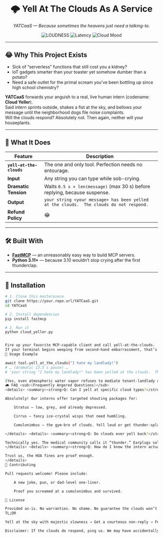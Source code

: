<!--
 _____         _ _          _    _           _     _                       _             
|_   _|       | | |        | |  | |         | |   | |                     | |            
  | | ___  ___| | | ___    | |  | |_ __   __| |___| |__   ___   ___  _ __ | |_ ___  _ __ 
  | |/ _ \/ __| | |/ _ \   | |  | | '_ \ / _` / __| '_ \ / _ \ / _ \| '_ \| __/ _ \| '__|
  | |  __/ (__| | | (_) |  | |__| | | | | (_| \__ \ | | | (_) | (_) | |_) | || (_) | |   
  \_/\___|\___|_|_|\___/    \____/|_| |_|\__,_|___/_| |_|\___/ \___/| .__/ \__\___/|_|   
                                                                    | |                  
                                                                    |_|                  
-->
<h1 align="center">🌩️ Yell At The Clouds As A Service</h1>
<p align="center"><em>YATCaaS — Because sometimes the heavens just need a talking-to.</em></p>

<div align="center">
  <img alt="LOUDNESS" src="https://img.shields.io/badge/loudness-11/10-ff69b4?style=for-the-badge">
  <img alt="Latency"  src="https://img.shields.io/badge/dramatic%20pause-up%20to%2030s-blue?style=for-the-badge">
  <img alt="Cloud Mood" src="https://img.shields.io/badge/cloud%20mood-🙄%20unimpressed-lightgrey?style=for-the-badge">
</div>

---

## 😂 Why This Project Exists

* Sick of “serverless” functions that still cost you a kidney?  
* IoT gadgets smarter than your toaster yet somehow dumber than a potato?  
* Need a safe outlet for the primal scream you’ve been bottling up since high school chemistry?  

**YATCaaS** forwards your anguish to a real, live human intern (codename: **Cloud Yeller**).  
Said intern sprints outside, shakes a fist at the sky, and bellows your message until the neighborhood dogs file noise complaints.  
Will the clouds respond? Absolutely not. Then again, neither will your houseplants.

---

## 🚀 What It Does

| Feature | Description |
|---------|-------------|
| **`yell-at-the-clouds`** | The one and only tool. Perfection needs no entourage. |
| **Input** | Any string you can type while sob-crying. |
| **Dramatic Tension** | Waits `0.5 s × len(message)` (max 30 s) before replying, because suspense. |
| **Output** | `your string <your message> has been yelled at the clouds.  The clouds do not respond.` |
| **Refund Policy** | 😂 |

---

## 🛠️ Built With

* **[FastMCP](https://github.com/jlowin/fastmcp)** — an unreasonably easy way to build MCP servers.  
* **Python 3.11+** — because 3.10 wouldn’t stop crying after the first thunderclap.

---

## 🧪 Installation

```bash
# 1. Clone this masterpiece
git clone https://your.repo.url/YATCaaS.git
cd YATCaaS

# 2. Install dependencies
pip install fastmcp

# 3. Run it
python cloud_yeller.py


Fire up your favorite MCP-capable client and call yell-at-the-clouds.
If your terminal begins weeping from second-hand embarrassment, that’s expected.
🎯 Usage Example

await tool.yell_at_the_clouds("I hate my landlady!")
# … (dramatic 13.5 s pause) …
# 'your string "I hate my landlady!" has been yelled at the clouds.  The clouds do not respond.'

(Yes, even atmospheric water vapor refuses to mediate tenant-landlady disputes.)
🌧️ FAQ <sub>(Frequently Angered Questions)</sub>
<details> <summary><strong>Q: Can I yell at specific cloud types?</strong></summary>

Absolutely! Our interns offer targeted shouting packages for:

    Stratus — low, grey, and already depressed.

    Cirrus — fancy ice-crystal wisps that need humbling.

    Cumulonimbus — the gym-bro of clouds. Yell loud or get thunder-splained.

</details> <details> <summary><strong>Q: Do clouds ever yell back?</strong></summary>

Technically yes. The medical community calls it “thunder.” Earplugs sold separately.
</details> <details> <summary><strong>Q: How do I know the intern actually yelled?</strong></summary>

Trust us, the HOA fines are proof enough.
</details>
🙌 Contributing

Pull requests welcome! Please include:

    A new joke, pun, or dad-level one-liner.

    Proof you screamed at a cumulonimbus and survived.

📜 License

Provided as-is. No warranties. No shame. No guarantee the clouds won’t descend in protest.
TL;DR

Yell at the sky with majestic slowness → Get a courteous non-reply → Feel oddly satisfied → Repeat until inner peace (or laryngitis).

Disclaimer: If the clouds do respond, ping us. We may have accidentally triggered Ragnarok.
